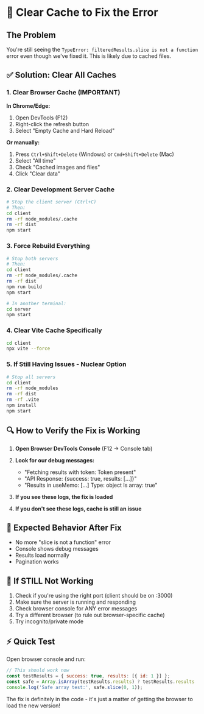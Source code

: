 # 🧹 Clear Cache to Fix the Error

## The Problem
You're still seeing the `TypeError: filteredResults.slice is not a function` error even though we've fixed it. This is likely due to cached files.

## ✅ Solution: Clear All Caches

### 1. **Clear Browser Cache (IMPORTANT)**
**In Chrome/Edge:**
1. Open DevTools (F12)
2. Right-click the refresh button
3. Select "Empty Cache and Hard Reload"

**Or manually:**
1. Press `Ctrl+Shift+Delete` (Windows) or `Cmd+Shift+Delete` (Mac)
2. Select "All time" 
3. Check "Cached images and files"
4. Click "Clear data"

### 2. **Clear Development Server Cache**
```bash
# Stop the client server (Ctrl+C)
# Then:
cd client
rm -rf node_modules/.cache
rm -rf dist
npm start
```

### 3. **Force Rebuild Everything**
```bash
# Stop both servers
# Then:
cd client
rm -rf node_modules/.cache
rm -rf dist
npm run build
npm start

# In another terminal:
cd server
npm start
```

### 4. **Clear Vite Cache Specifically**
```bash
cd client
npx vite --force
```

### 5. **If Still Having Issues - Nuclear Option**
```bash
# Stop all servers
cd client
rm -rf node_modules
rm -rf dist
rm -rf .vite
npm install
npm start
```

## 🔍 **How to Verify the Fix is Working**

1. **Open Browser DevTools Console** (F12 → Console tab)
2. **Look for our debug messages:**
   - "Fetching results with token: Token present"
   - "API Response: {success: true, results: [...]}"
   - "Results in useMemo: [...] Type: object Is array: true"

3. **If you see these logs, the fix is loaded**
4. **If you don't see these logs, cache is still an issue**

## 🎯 **Expected Behavior After Fix**
- No more "slice is not a function" error
- Console shows debug messages
- Results load normally
- Pagination works

## 🚨 **If STILL Not Working**
1. Check if you're using the right port (client should be on :3000)
2. Make sure the server is running and responding
3. Check browser console for ANY error messages
4. Try a different browser (to rule out browser-specific cache)
5. Try incognito/private mode

## ⚡ **Quick Test**
Open browser console and run:
```javascript
// This should work now
const testResults = { success: true, results: [{ id: 1 }] };
const safe = Array.isArray(testResults.results) ? testResults.results : [];
console.log('Safe array test:', safe.slice(0, 1));
```

The fix is definitely in the code - it's just a matter of getting the browser to load the new version!